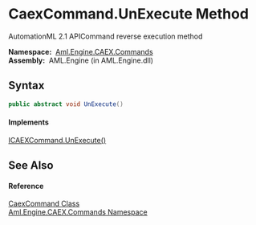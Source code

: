 CaexCommand.UnExecute Method
============================
AutomationML 2.1 APICommand reverse execution method

  **Namespace:**  [Aml.Engine.CAEX.Commands][1]  
  **Assembly:**  AML.Engine (in AML.Engine.dll)

Syntax
------

```csharp
public abstract void UnExecute()
```

#### Implements
[ICAEXCommand.UnExecute()][2]  


See Also
--------

#### Reference
[CaexCommand Class][3]  
[Aml.Engine.CAEX.Commands Namespace][1]  

[1]: ../README.md
[2]: ../ICAEXCommand/UnExecute.md
[3]: README.md
[4]: https://www.automationml.org
[5]: ../../icons/logoShade.png